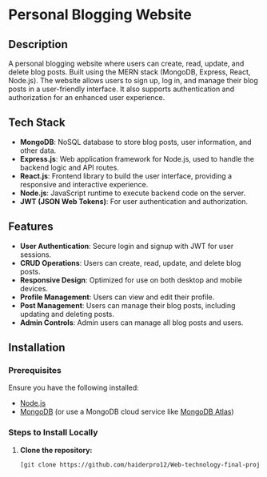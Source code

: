 # Personal Blogging Website

## Description
A personal blogging website where users can create, read, update, and delete blog posts. Built using the MERN stack (MongoDB, Express, React, Node.js). The website allows users to sign up, log in, and manage their blog posts in a user-friendly interface. It also supports authentication and authorization for an enhanced user experience.

## Tech Stack

- **MongoDB**: NoSQL database to store blog posts, user information, and other data.
- **Express.js**: Web application framework for Node.js, used to handle the backend logic and API routes.
- **React.js**: Frontend library to build the user interface, providing a responsive and interactive experience.
- **Node.js**: JavaScript runtime to execute backend code on the server.
- **JWT (JSON Web Tokens)**: For user authentication and authorization.

## Features

- **User Authentication**: Secure login and signup with JWT for user sessions.
- **CRUD Operations**: Users can create, read, update, and delete blog posts.
- **Responsive Design**: Optimized for use on both desktop and mobile devices.
- **Profile Management**: Users can view and edit their profile.
- **Post Management**: Users can manage their blog posts, including updating and deleting posts.
- **Admin Controls**: Admin users can manage all blog posts and users.

## Installation

### Prerequisites

Ensure you have the following installed:

- [Node.js](https://nodejs.org/)
- [MongoDB](https://www.mongodb.com/try/download/community) (or use a MongoDB cloud service like [MongoDB Atlas](https://www.mongodb.com/cloud/atlas))

### Steps to Install Locally

1. **Clone the repository:**

   ```bash
   [git clone https://github.com/haiderpro12/Web-technology-final-project.git]
